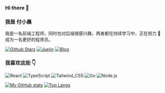 ### Hi there 👋

### 我是 付小晨

我是一名前端工程师，同时也对后端很感兴趣，两者都在持续学习中，正在努力 💪 成为一名更好的程序员。

[![Github Stars](https://img.shields.io/github/stars/aifuxi?style=for-the-badge&color=2da44e&label=Github%20Star&logo=github)](https://github.com/aifuxi)
[![Juejin](https://img.shields.io/badge/dynamic/json?style=for-the-badge&color=1e80ff&label=稀土掘金&logo=bytedance&logoColor=white&query=%24.data.follower_count&url=https%3A%2F%2Fapi.juejin.cn%2Fuser_api%2Fv1%2Fuser%2Fget%3Fuser_id%3D2647279733052494)](https://juejin.cn/user/2647279733052494)
[![Blog](https://img.shields.io/badge/-fuxiaochen.com-0ea5e9?style=for-the-badge&logo=Bloglovin&logoColor=white&label=个人博客)](https://fuxiaochen.com/)

### 我喜欢这些 :point_down:  

<p>

![React](https://img.shields.io/badge/React-20232A?style=for-the-badge&logo=react&logoColor=61DAFB)
![TypeScript](https://img.shields.io/badge/TypeScript-007ACC?style=for-the-badge&logo=typescript&logoColor=white)
![Tailwind_CSS](https://img.shields.io/badge/Tailwind_CSS-38B2AC?style=for-the-badge&logo=tailwind-css&logoColor=white)
![Go](https://img.shields.io/badge/Go-00ADD8?style=for-the-badge&logo=go&logoColor=white)
![Node.js](https://img.shields.io/badge/Node.js-43853D?style=for-the-badge&logo=node.js&logoColor=white)

</p>

[![My GitHub stats](https://github-readme-stats.vercel.app/api?username=aifuxi&count_private=true&theme=aura&hide=contribs&include_all_commits=true&line_height=24.0)](https://github.com/anuraghazra/github-readme-stats) [![Top Langs](https://github-readme-stats.vercel.app/api/top-langs/?username=aifuxi&theme=aura&layout=compact&card_width=360)](https://github.com/anuraghazra/github-readme-stats)
